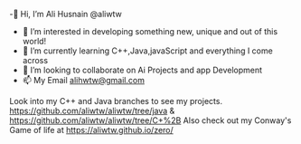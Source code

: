 -👋 Hi, I’m Ali Husnain @aliwtw
- 👀 I’m interested in developing something new, unique and out of this world!
- 🌱 I’m currently learning C++,Java,javaScript and everything I come across
- 💞️ I’m looking to collaborate on Ai Projects and app Development  
- 📫 My Email alihwtw@gmail.com

Look into my C++ and Java branches to see my projects.   https://github.com/aliwtw/aliwtw/tree/java   &   https://github.com/aliwtw/aliwtw/tree/C+%2B
Also check out my Conway's Game of life at https://aliwtw.github.io/zero/
